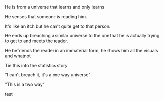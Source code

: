 He is from a universe that learns and only learns

He senses that someone is reading him.

It's like an itch but he can't quite get to that person. 

He ends up breaching a similar universe to the one that he is actually trying to get to and meets the reader. 

He befriends the reader in an immaterial form, he shows him all the visuals and whatnot

Tie this into the statistics story


"I can't breach it, it's a one way universe"

"This is a two way"


test